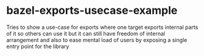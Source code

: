 # bazel-exports-usecase-example
Tries to show a use-case for exports where one target exports internal parts of it so others can use it but it can still have freedom of internal arrangement and also to ease mental load of users by exposing a single entry point for the library
